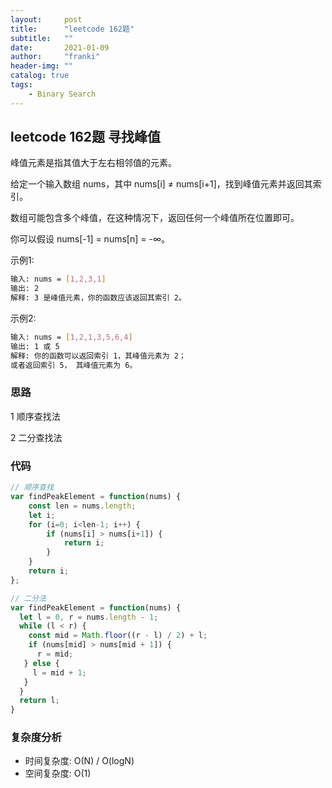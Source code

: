 ```yaml
---
layout:     post
title:      "leetcode 162题"
subtitle:   ""
date:       2021-01-09
author:     "franki"
header-img: ""
catalog: true
tags:
    - Binary Search
---
```


## leetcode 162题 寻找峰值

峰值元素是指其值大于左右相邻值的元素。

给定一个输入数组 nums，其中 nums[i] ≠ nums[i+1]，找到峰值元素并返回其索引。

数组可能包含多个峰值，在这种情况下，返回任何一个峰值所在位置即可。

你可以假设 nums[-1] = nums[n] = -∞。

示例1:

```bash
输入: nums = [1,2,3,1]
输出: 2
解释: 3 是峰值元素，你的函数应该返回其索引 2。 
```

示例2:

```bash
输入: nums = [1,2,1,3,5,6,4]
输出: 1 或 5
解释: 你的函数可以返回索引 1，其峰值元素为 2；
或者返回索引 5， 其峰值元素为 6。
```

### 思路

1 顺序查找法

2 二分查找法

### 代码

```js
// 顺序查找
var findPeakElement = function(nums) {
    const len = nums.length;
    let i;
    for (i=0; i<len-1; i++) {
        if (nums[i] > nums[i+1]) {
            return i;
        }
    }
    return i;
};

// 二分法
var findPeakElement = function(nums) {
  let l = 0, r = nums.length - 1;
  while (l < r) {
    const mid = Math.floor((r - l) / 2) + l;
    if (nums[mid] > nums[mid + 1]) {
      r = mid;
   } else {
     l = mid + 1;
   }
  }
  return l;
}
```

### 复杂度分析

- 时间复杂度: O(N) / O(logN)
- 空间复杂度: O(1)
